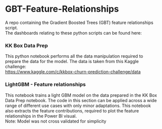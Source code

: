 # GBT-Feature-Relationships
A repo containing the Gradient Boosted Trees (GBT) feature relationships script.  
The dashboards relating to these python scripts can be found here:


### KK Box Data Prep
This python notebook performs all the data manipulation required to prepare the data for the model. The data is taken from this Kaggle challenge:  
https://www.kaggle.com/c/kkbox-churn-prediction-challenge/data

### LightGBM - Feature relationships
This notebook trains a light GBM model on the data prepared in the KK Box Data Prep notebook. The code in this section can be applied across a wide range of different use cases with only minor adaptations. This notebook also extracts the feature contributions, required to plot the feature relationships in the Power BI visual.  
Note: Model was not cross validated for simplicity
